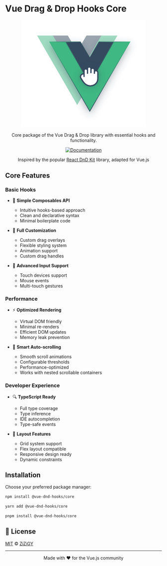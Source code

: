 # Vue Drag & Drop Hooks Core

<p align="center">
  <a href="https://zizigy.github.io/vue-dnd-hooks/">
    <img src="https://raw.githubusercontent.com/ZiZiGY/vue-dnd-hooks/master/public/logo.svg" width="400" alt="Vue Drag & Drop Logo">
  </a>
</p>

<p align="center">
  Core package of the Vue Drag & Drop library with essential hooks and functionality.
</p>

<p align="center">
  <a href="https://zizigy.github.io/vue-dnd-hooks/" target="_blank">
    <img src="https://img.shields.io/badge/Documentation-Visit-blue?style=flat-square" alt="Documentation">
  </a>
</p>

<p align="center">
  Inspired by the popular <a href="https://dndkit.com/" target="_blank">React DnD Kit</a> library, adapted for Vue.js
</p>

## Core Features

### Basic Hooks

- 🎯 **Simple Composables API**

  - Intuitive hooks-based approach
  - Clean and declarative syntax
  - Minimal boilerplate code

- 🎨 **Full Customization**

  - Custom drag overlays
  - Flexible styling system
  - Animation support
  - Custom drag handles

- 📱 **Advanced Input Support**

  - Touch devices support
  - Mouse events
  - Multi-touch gestures

### Performance

- ⚡ **Optimized Rendering**

  - Virtual DOM friendly
  - Minimal re-renders
  - Efficient DOM updates
  - Memory leak prevention

- 🔄 **Smart Auto-scrolling**

  - Smooth scroll animations
  - Configurable thresholds
  - Performance-optimized
  - Works with nested scrollable containers

### Developer Experience

- 🔍 **TypeScript Ready**

  - Full type coverage
  - Type inference
  - IDE autocompletion
  - Type-safe events

- 📐 **Layout Features**

  - Grid system support
  - Flex layout compatible
  - Responsive design ready
  - Dynamic constraints

## Installation

Choose your preferred package manager:

```bash
npm install @vue-dnd-hooks/core
```

```bash
yarn add @vue-dnd-hooks/core
```

```bash
pnpm install @vue-dnd-hooks/core
```

## 📄 License

[MIT](LICENSE) © [ZiZiGY](https://github.com/ZiZiGY)

---

<p align="center">Made with ❤️ for the Vue.js community</p>